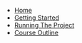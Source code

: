 * [Home](https://github.com/dmitryovchinnikov/blockchain/wiki/home)
* [Getting Started](https://github.com/dmitryovchinnikov/blockchain/wiki/getting-started)
* [Running The Project](https://github.com/dmitryovchinnikov/blockchain/wiki/running-the-project)
* [Course Outline](https://github.com/dmitryovchinnikov/blockchain/wiki/course-outline)